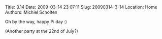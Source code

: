 Title: 3.14
Date: 2009-03-14 23:07:11
Slug: 20090314-3-14
Location: Home
Authors: Michiel Scholten

<p>Oh by the way, happy Pi day :)</p>

<p>(Another party at the 22nd of July?)</p>
